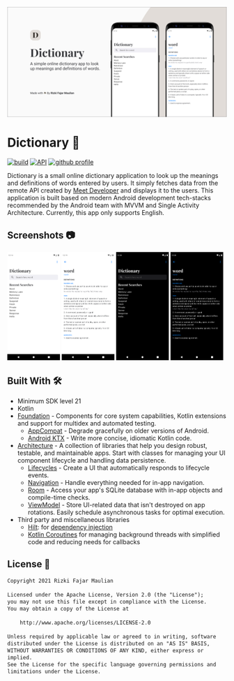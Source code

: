 ![Github Header](https://github.com/ragvax/Dictionary/blob/master/assets/DictionaryHeader.jpg?raw=true)

# Dictionary 📖
[![build](https://github.com/ragvax/Dictionary/actions/workflows/build.yaml/badge.svg)](https://github.com/ragvax/Dictionary/actions)
[![API](https://img.shields.io/badge/API-21%2B-brightgreen.svg?labelColor=373e45&logo=android&style=flat)](https://android-arsenal.com/api?level=21)
[![github profile](https://img.shields.io/badge/Github-ragvax-4a88ea?labelColor=373e45&style=flat&logo=github)](https://github.com/ragvax)

Dictionary is a small online dictionary application to look up the meanings and definitions of words entered by users. It simply fetches data from the remote API created by [Meet Developer](https://github.com/meetDeveloper) and displays it to the users. This application is built based on modern Android development tech-stacks recommended by the Android team with MVVM and Single Activity Architecture. Currently, this app only supports English.

## Screenshots 📷
<img src="https://github.com/ragvax/Dictionary/blob/master/assets/home_day.png" width="24%">  <img src="https://github.com/ragvax/Dictionary/blob/master/assets/definition_day.png" width="24%">  <img src="https://github.com/ragvax/Dictionary/blob/master/assets/home_night.png" width="24%">  <img src="https://github.com/ragvax/Dictionary/blob/master/assets/definition_night.png" width="24%">

## Built With 🛠
* Minimum SDK level 21
* Kotlin
* [Foundation][0] - Components for core system capabilities, Kotlin extensions and support for
  multidex and automated testing.
  * [AppCompat][1] - Degrade gracefully on older versions of Android.
  * [Android KTX][2] - Write more concise, idiomatic Kotlin code.
* [Architecture][3] - A collection of libraries that help you design robust, testable, and
  maintainable apps. Start with classes for managing your UI component lifecycle and handling data
  persistence.
  * [Lifecycles][4] - Create a UI that automatically responds to lifecycle events.
  * [Navigation][5] - Handle everything needed for in-app navigation.
  * [Room][5] - Access your app's SQLite database with in-app objects and compile-time checks.
  * [ViewModel][6] - Store UI-related data that isn't destroyed on app rotations. Easily schedule
    asynchronous tasks for optimal execution.
* Third party and miscellaneous libraries
  * [Hilt][7]: for [dependency injection][8]
  * [Kotlin Coroutines][9] for managing background threads with simplified code and reducing needs for callbacks

[0]: https://developer.android.com/jetpack/components
[1]: https://developer.android.com/topic/libraries/support-library/packages#v7-appcompat
[2]: https://developer.android.com/kotlin/ktx
[3]: https://developer.android.com/jetpack/arch/
[4]: https://developer.android.com/topic/libraries/architecture/lifecycle
[5]: https://developer.android.com/topic/libraries/architecture/navigation/
[5]: https://developer.android.com/topic/libraries/architecture/room
[6]: https://developer.android.com/topic/libraries/architecture/viewmodel
[7]: https://developer.android.com/training/dependency-injection/hilt-android
[8]: https://developer.android.com/training/dependency-injection
[9]: https://kotlinlang.org/docs/reference/coroutines-overview.html

## License 🔖
```
Copyright 2021 Rizki Fajar Maulian

Licensed under the Apache License, Version 2.0 (the "License");
you may not use this file except in compliance with the License.
You may obtain a copy of the License at

    http://www.apache.org/licenses/LICENSE-2.0

Unless required by applicable law or agreed to in writing, software
distributed under the License is distributed on an "AS IS" BASIS,
WITHOUT WARRANTIES OR CONDITIONS OF ANY KIND, either express or implied.
See the License for the specific language governing permissions and
limitations under the License.
```